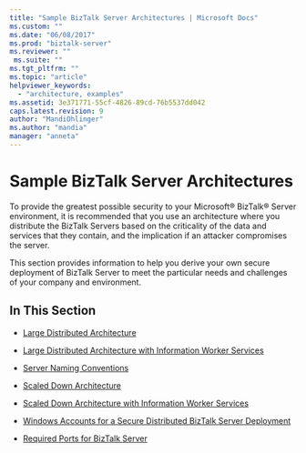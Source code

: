 ```yaml
---
title: "Sample BizTalk Server Architectures | Microsoft Docs"
ms.custom: ""
ms.date: "06/08/2017"
ms.prod: "biztalk-server"
ms.reviewer: ""
 ms.suite: ""
ms.tgt_pltfrm: ""
ms.topic: "article"
helpviewer_keywords: 
  - "architecture, examples"
ms.assetid: 3e371771-55cf-4826-89cd-76b5537dd042
caps.latest.revision: 9
author: "MandiOhlinger"
ms.author: "mandia"
manager: "anneta"
---
```

# Sample BizTalk Server Architectures
To provide the greatest possible security to your Microsoft® BizTalk® Server environment, it is recommended that you use an architecture where you distribute the BizTalk Servers based on the criticality of the data and services that they contain, and the implication if an attacker compromises the server.  
  
 This section provides information to help you derive your own secure deployment of BizTalk Server to meet the particular needs and challenges of your company and environment.  
  
## In This Section  
  
-   [Large Distributed Architecture](../core/large-distributed-architecture.md)  
  
-   [Large Distributed Architecture with Information Worker Services](../core/large-distributed-architecture-with-information-worker-services.md)  
  
-   [Server Naming Conventions](../core/server-naming-conventions.md)  
  
-   [Scaled Down Architecture](../core/scaled-down-architecture.md)  
  
-   [Scaled Down Architecture with Information Worker Services](../core/scaled-down-architecture-with-information-worker-services.md)  
  
-   [Windows Accounts for a Secure Distributed BizTalk Server Deployment](../core/windows-accounts-for-a-secure-distributed-biztalk-server-deployment.md)  
  
-   [Required Ports for BizTalk Server](../core/required-ports-for-biztalk-server.md)